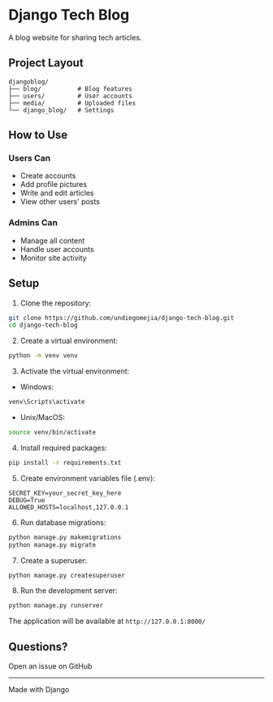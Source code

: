# Django Tech Blog

A blog website for sharing tech articles.

## Project Layout

```
djangoblog/
├── blog/          # Blog features
├── users/         # User accounts
├── media/         # Uploaded files
└── django_blog/   # Settings
```

## How to Use

### Users Can
- Create accounts
- Add profile pictures
- Write and edit articles
- View other users' posts

### Admins Can
- Manage all content
- Handle user accounts
- Monitor site activity

## Setup

1. Clone the repository:
```bash
git clone https://github.com/undiegomejia/django-tech-blog.git
cd django-tech-blog
```

2. Create a virtual environment:
```bash
python -m venv venv
```

3. Activate the virtual environment:
- Windows:
```bash
venv\Scripts\activate
```
- Unix/MacOS:
```bash
source venv/bin/activate
```

4. Install required packages:
```bash
pip install -r requirements.txt
```

5. Create environment variables file (.env):
```env
SECRET_KEY=your_secret_key_here
DEBUG=True
ALLOWED_HOSTS=localhost,127.0.0.1
```

6. Run database migrations:
```bash
python manage.py makemigrations
python manage.py migrate
```

7. Create a superuser:
```bash
python manage.py createsuperuser
```

8. Run the development server:
```bash
python manage.py runserver
```

The application will be available at `http://127.0.0.1:8000/`

## Questions?

Open an issue on GitHub

---
Made with Django